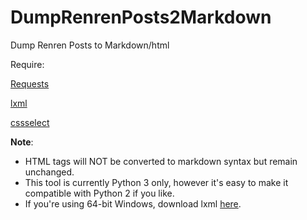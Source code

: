 DumpRenrenPosts2Markdown
========================

Dump Renren Posts to Markdown/html


Require:  

[Requests](http://docs.python-requests.org/en/latest/ "")  

[lxml](http://lxml.de/ "")

[cssselect](http://pythonhosted.org/cssselect/ "")


**Note**:   

* HTML tags will NOT be converted to markdown syntax but remain unchanged.
* This tool is currently Python 3 only, however it's easy to make it compatible with Python 2 if you like.
* If you're using 64-bit Windows, download lxml [here][lxml].

[lxml]: www.lfd.uci.edu/~gohlke/pythonlibs/‎ 